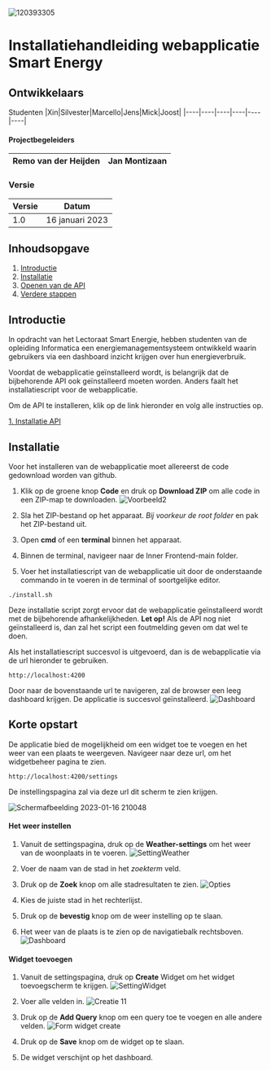 ![120393305](https://user-images.githubusercontent.com/38434237/212727884-4746ef79-9726-4618-8a16-37bde6750281.png)
# Installatiehandleiding webapplicatie Smart Energy

## Ontwikkelaars
Studenten
|Xin|Silvester|Marcello|Jens|Mick|Joost|
|----|----|----|----|----|----|

#### Projectbegeleiders
|Remo van der Heijden|Jan Montizaan|
|----|----|

### Versie
|Versie|Datum|
|----|----|
|1.0|16 januari 2023|

## Inhoudsopgave

<ol>
  <li><a href="#Introduction">Introductie</a></li>
  <li><a href="#Installation">Installatie</a></li>
  <li><a href="#OpenApp">Openen van de API</a></li>
  <li><a href="#VerdereStappen">Verdere stappen</a></li>
</ol>

## Introductie
<div id="#Introduction">
  <p>In opdracht van het Lectoraat Smart Energie, hebben studenten van de opleiding Informatica een energiemanagementsysteem ontwikkeld waarin gebruikers via een dashboard inzicht krijgen over hun energieverbruik. </p>
</div>

Voordat de webapplicatie geïnstalleerd wordt, is belangrijk dat de bijbehorende API ook geïnstalleerd moeten worden. 
Anders faalt het installatiescript voor de webapplicatie.

Om de API te installeren, klik op de link hieronder en volg alle instructies op.

[1. Installatie API](https://github.com/SmartEnergyOrg/Backend/blob/feature-documentation/README.md)

## Installatie
Voor het installeren van de webapplicatie moet allereerst de code gedownload worden van github.

1. Klik op de groene knop **Code** en druk op **Download ZIP** om alle code in een ZIP-map te downloaden.
![Voorbeeld2](https://user-images.githubusercontent.com/38434237/212754451-fb8f6ec8-4269-41a2-8dc3-31a1f116a8c3.png)

2. Sla het ZIP-bestand op het apparaat. _Bij voorkeur de root folder_ en pak het ZIP-bestand uit.

3. Open **cmd** of een **terminal** binnen het apparaat.

4. Binnen de terminal, navigeer naar de Inner Frontend-main folder.

5. Voer het installatiescript van de webapplicatie uit door de onderstaande commando in te voeren in de terminal of soortgelijke editor.

```
./install.sh
```

Deze installatie script zorgt ervoor dat de webapplicatie geïnstalleerd wordt met de bijbehorende afhankelijkheden.
**Let op!** Als de API nog niet geïnstalleerd is, dan zal het script een foutmelding geven om dat wel te doen.

Als het installatiescript succesvol is uitgevoerd, dan is de webapplicatie via de url hieronder te gebruiken.

```
http://localhost:4200
```

Door naar de bovenstaande url te navigeren, zal de browser een leeg dashboard krijgen.
De applicatie is succesvol geïnstalleerd.
![Dashboard](https://user-images.githubusercontent.com/38434237/212761676-222472e7-3286-42f5-a175-200a6d75eb96.png)

## Korte opstart
De applicatie bied de mogelijkheid om een widget toe te voegen en het weer van een plaats te weergeven.
Navigeer naar deze url, om het widgetbeheer pagina te zien.

```
http://localhost:4200/settings
```

De instellingspagina zal via deze url dit scherm te zien krijgen.

![Schermafbeelding 2023-01-16 210048](https://user-images.githubusercontent.com/38434237/212757903-d9c79f55-303b-471c-bb9a-ad7783cffb85.png)

#### Het weer instellen

1. Vanuit de settingspagina, druk op de **Weather-settings** om het weer van de woonplaats in te voeren.
![SettingWeather](https://user-images.githubusercontent.com/38434237/212761205-ad902e8b-ae9a-433c-bd17-075ac07deb3c.png)

2. Voer de naam van de stad in het _zoekterm_ veld.

3. Druk op de **Zoek** knop om alle stadresultaten te zien.
![Opties](https://user-images.githubusercontent.com/38434237/212758699-1015476c-cf68-4a06-9719-408a00aeb684.png)

4. Kies de juiste stad in het rechterlijst.

5. Druk op de **bevestig** knop om de weer instelling op te slaan.

6. Het weer van de plaats is te zien op de navigatiebalk rechtsboven.
![Dashboard](https://user-images.githubusercontent.com/38434237/213002857-597c6bbf-b13e-48ef-8d87-1d0dc36e76b2.png)

#### Widget toevoegen

1. Vanuit de settingspagina, druk op **Create** Widget om het widget toevoegscherm te krijgen.
![SettingWidget](https://user-images.githubusercontent.com/38434237/212761154-4a468d8b-3754-4f67-9576-3f187e304c07.png)

2. Voer alle velden in.
![Creatie 11](https://user-images.githubusercontent.com/38434237/213003748-0f8f656c-6c61-4b80-8da6-6a4cd699ed3f.png)

3. Druk op de **Add Query** knop om een query toe te voegen en alle andere velden.
![Form widget create](https://user-images.githubusercontent.com/38434237/213003895-c4df1e35-4cb8-4720-b168-a4276a2ebd96.png)

4. Druk op de **Save** knop om de widget op te slaan.

5. De widget verschijnt op het dashboard.

